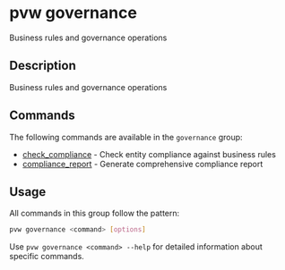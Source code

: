 # pvw governance

Business rules and governance operations

## Description

Business rules and governance operations

## Commands

The following commands are available in the `governance` group:

- [check_compliance](./check_compliance.md) - Check entity compliance against business rules
- [compliance_report](./compliance_report.md) - Generate comprehensive compliance report

## Usage

All commands in this group follow the pattern:

```bash
pvw governance <command> [options]
```

Use `pvw governance <command> --help` for detailed information about specific commands.

